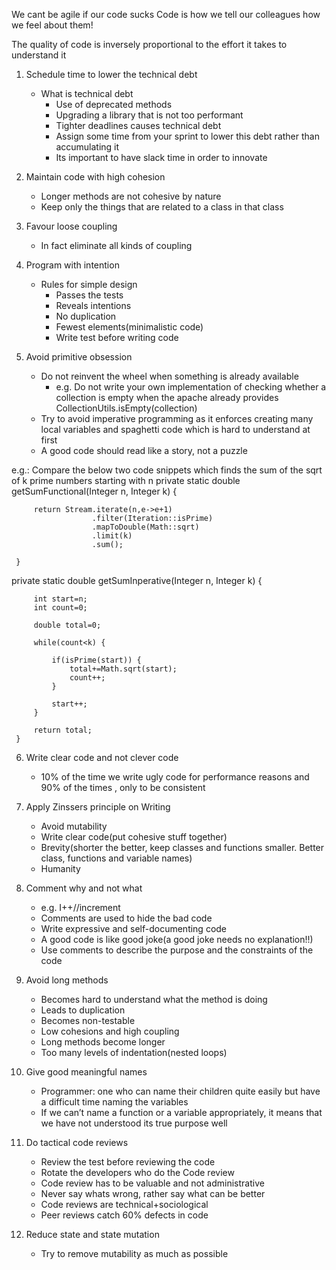We cant be agile if our code sucks
Code is how we tell our colleagues how we feel about them!

The quality of code is inversely proportional to the effort it takes to understand it


1. Schedule time to lower the technical debt
   - What is technical debt
     - Use of deprecated methods
     - Upgrading a library that is not too performant
     - Tighter deadlines causes technical debt
     - Assign some time from your sprint to lower this debt rather than accumulating it
     - Its important to have slack time in order to innovate

2. Maintain code with high cohesion
    - Longer methods are not cohesive by nature
    - Keep only the things that are related to a class in that class

3. Favour loose coupling
   - In fact eliminate all kinds of coupling

4. Program with intention
   - Rules for simple design
      - Passes the tests
      - Reveals intentions
      - No duplication
      - Fewest elements(minimalistic code)
      - Write test before writing code

5. Avoid primitive obsession
    - Do not reinvent the wheel when something is already available
      - e.g. Do not write your own implementation of checking whether a collection is empty when the apache already provides CollectionUtils.isEmpty(collection)
    -  Try to avoid imperative programming as it enforces creating many local variables and spaghetti code which is hard to understand at first
      - A good code should read like a story, not a puzzle

e.g.: Compare the below two code snippets which finds the sum of the sqrt of k prime numbers starting with n
private static  double getSumFunctional(Integer n, Integer k) {
         
         return Stream.iterate(n,e->e+1)
                      .filter(Iteration::isPrime)
                      .mapToDouble(Math::sqrt)
                      .limit(k)
                      .sum();
                 
     }


private static double getSumInperative(Integer n, Integer k) {
         
         int start=n;
         int count=0;
         
         double total=0;
         
         while(count<k) {
             
             if(isPrime(start)) {
                 total+=Math.sqrt(start);
                 count++;
             }
             
             start++;
         }
         
         return total;
     }

6. Write clear code and not clever code
   - 10% of the time we write ugly code for performance reasons and 90% of the times , only to be consistent
            
7. Apply Zinssers principle on Writing
    - Avoid mutability
    - Write clear code(put cohesive stuff together)
    - Brevity(shorter the better, keep classes and functions smaller. Better class, functions  and variable names)
    - Humanity

8. Comment why and not what
    - e.g. I++//increment
    - Comments are used to hide the bad code
    - Write expressive and self-documenting code
    - A good code is like good joke(a good joke needs no explanation!!)
    - Use comments to describe the purpose and the constraints of the code

9. Avoid long methods
   - Becomes hard to understand what the method is doing
   - Leads to duplication
   - Becomes non-testable
   - Low cohesions and high coupling
   - Long methods become longer
   - Too many levels of indentation(nested loops)

10. Give good meaningful names
    - Programmer: one who can name their children quite easily but have a difficult time naming the variables
    - If we can’t name a function or a variable  appropriately, it means that we have not understood its true purpose well

11. Do tactical code reviews
    - Review the test before reviewing the code
    - Rotate the developers who do the Code review
    - Code review has to be valuable and not administrative
    - Never say whats wrong, rather say what can be better
    - Code reviews are technical+sociological
    - Peer reviews catch 60% defects in code
            
12. Reduce state and state mutation
    - Try to remove mutability as much as possible
            

            
            
           
